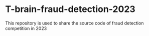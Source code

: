 # T-brain-fraud-detection-2023
This repository is used to share the source code of fraud detection competition in 2023
